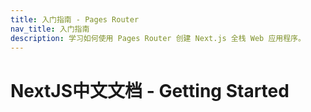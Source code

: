 ```yaml
---
title: 入门指南 - Pages Router
nav_title: 入门指南
description: 学习如何使用 Pages Router 创建 Next.js 全栈 Web 应用程序。
---
```


# NextJS中文文档 - Getting Started
